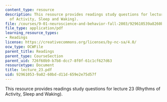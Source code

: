 ```yaml
---
content_type: resource
description: This resource provides readings study questions for lecture 23 (Rhythms
  of Activity, Sleep and Waking).
file: /courses/9-01-neuroscience-and-behavior-fall-2003/929610539a8260bdd11d659e2e75d57f_lecture_23.pdf
file_type: application/pdf
learning_resource_types:
- Readings
license: https://creativecommons.org/licenses/by-nc-sa/4.0/
ocw_type: OCWFile
parent_title: Readings
parent_type: CourseSection
parent_uid: 726f60b9-b7b8-dcc7-8f0f-61c1cf627d63
resourcetype: Document
title: lecture_23.pdf
uid: 92961053-9a82-60bd-d11d-659e2e75d57f
---
```

This resource provides readings study questions for lecture 23 (Rhythms of Activity, Sleep and Waking).